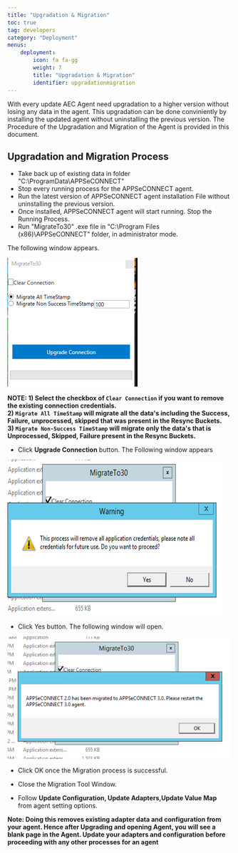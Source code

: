 ```yaml
---
title: "Upgradation & Migration"
toc: true
tag: developers
category: "Deployment"
menus:
    deployment: 
        icon: fa fa-gg
        weight: 7
        title: "Upgradation & Migration"
        identifier: upgradationmigration              
---
```


With every update AEC Agent need upgradation to a higher version without losing any data in the agent. 
This upgradation can be done conviniently by installing the updated agent without uninstalling the previous version. 
The Procedure of the Upgradation and Migration of the Agent is provided in this document.

## Upgradation and Migration Process

* Take back up of existing data in folder "C:\ProgramData\APPSeCONNECT"
* Stop every running process for the APPSeCONNECT agent.
* Run the latest version of APPSeCONNECT agent installation File without uninstalling the previous version.
* Once installed, APPSeCONNECT agent will start running. Stop the Running Process.
* Run "MigrateTo30" .exe file in "C:\Program Files (x86)\APPSeCONNECT" folder, in administrator mode. 

The following window appears.

![MIgrationTool-Snapshot](/staticfiles/deployment/media/Migration/MIgrationTool-Snapshot.png)

**NOTE: 
        1) Select the checkbox of `Clear Connection` if you want to remove the existing connection credentials.  
        2) `Migrate All TimeStamp` will migrate all the data's including the Success, Failure, unprocessed, skipped that was present
            in the Resync Buckets.  
        3) `Migrate Non-Success TimeStamp` will migrate only the data's that is Unprocessed, Skipped, Failure present in the
                Resync Buckets.**
            


* Click **Upgrade Connection** button. The Following window appears

![MIgrationTool-Window](/staticfiles/deployment/media/Migration/MIgrationTool-Window.png)

* Click Yes button. The following window will open.

![MIgration-Successful](/staticfiles/deployment/media/Migration/MIgration-Successful.png)

* Click OK once the Migration process is successful.

* Close the Migration Tool Window.

* Follow **Update Configuration, Update Adapters,Update Value Map** from agent setting options.

**Note: Doing this removes existing adapter data and configuration from your agent. Hence after Upgrading and opening Agent, you will see a blank page in the Agent.
Update your adapters and configuration before proceeding with any other processes for an agent**
